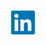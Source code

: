 <div align="center">
<img src="https://media.giphy.com/media/coxQHKASG60HrHtvkt/giphy.gif" alt="" width="200" height="">
</div>
<br>
<div align="center" style="margin-top:20px;">
  <a href="https://www.linkedin.com/in/suhail-ahm/">
    <img width="40" src="https://github.com/devicons/devicon/blob/master/icons/linkedin/linkedin-original.svg" />
  </a>
</div>
